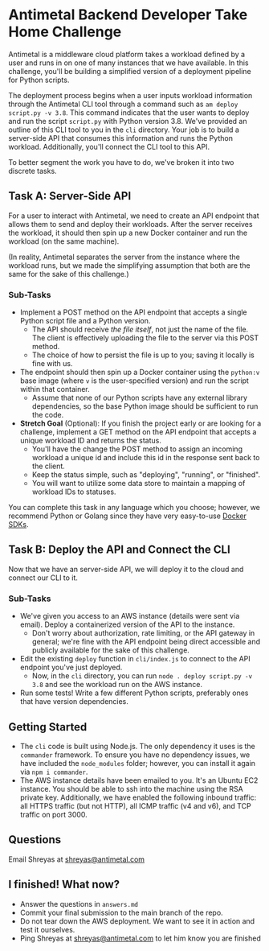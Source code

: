 # Antimetal Backend Developer Take Home Challenge

Antimetal is a middleware cloud platform takes a workload defined by a user and runs in on one of many instances that we have available. In this challenge, you'll be building a simplified version of a deployment pipeline for Python scripts.

The deployment process begins when a user inputs workload information through the Antimetal CLI tool through a command such as `am deploy script.py -v 3.8`. This command indicates that the user wants to deploy and run the script `script.py` with Python version 3.8. We've provided an outline of this CLI tool to you in the `cli` directory. Your job is to build a server-side API that consumes this information and runs the Python workload. Additionally, you'll connect the CLI tool to this API.

To better segment the work you have to do, we've broken it into two discrete tasks.

## Task A: Server-Side API

For a user to interact with Antimetal, we need to create an API endpoint that allows them to send and deploy their workloads. After the server receives the workload, it should then spin up a new Docker container and run the workload (on the same machine).

(In reality, Antimetal separates the server from the instance where the workload runs, but we made the simplifying assumption that both are the same for the sake of this challenge.)

### Sub-Tasks

- Implement a POST method on the API endpoint that accepts a single Python script file and a Python version.
  - The API should receive _the file itself_, not just the name of the file. The client is effectively uploading the file to the server via this POST method.
  - The choice of how to persist the file is up to you; saving it locally is fine with us.
- The endpoint should then spin up a Docker container using the `python:v` base image (where `v` is the user-specified version) and run the script within that container.
  - Assume that none of our Python scripts have any external library dependencies, so the base Python image should be sufficient to run the code.
- **Stretch Goal** (Optional): If you finish the project early or are looking for a challenge, implement a GET method on the API endpoint that accepts a unique workload ID and returns the status.
  - You'll have the change the POST method to assign an incoming workload a unique id and include this id in the response sent back to the client.
  - Keep the status simple, such as "deploying", "running", or "finished".
  - You will want to utilize some data store to maintain a mapping of workload IDs to statuses.

You can complete this task in any language which you choose; however, we recommend Python or Golang since they have very easy-to-use [Docker SDKs](https://docs.docker.com/engine/api/sdk/).

## Task B: Deploy the API and Connect the CLI

Now that we have an server-side API, we will deploy it to the cloud and connect our CLI to it.

### Sub-Tasks

- We've given you access to an AWS instance (details were sent via email). Deploy a containerized version of the API to the instance.
  - Don't worry about authorization, rate limiting, or the API gateway in general; we're fine with the API endpoint being direct accessible and publicly available for the sake of this challenge.
- Edit the existing `deploy` function in `cli/index.js` to connect to the API endpoint you've just deployed.
  - Now, in the `cli` directory, you can run `node . deploy script.py -v 3.8` and see the workload run on the AWS instance.
- Run some tests! Write a few different Python scripts, preferably ones that have version dependencies.

## Getting Started

- The `cli` code is built using Node.js. The only dependency it uses is the `commander` framework. To ensure you have no dependency issues, we have included the `node_modules` folder; however, you can install it again via `npm i commander`.
- The AWS instance details have been emailed to you. It's an Ubuntu EC2 instance. You should be able to ssh into the machine using the RSA private key. Additionally, we have enabled the following inbound traffic: all HTTPS traffic (but not HTTP), all ICMP traffic (v4 and v6), and TCP traffic on port 3000.

## Questions

Email Shreyas at shreyas@antimetal.com

## I finished! What now?

- Answer the questions in `answers.md`
- Commit your final submission to the main branch of the repo.
- Do not tear down the AWS deployment. We want to see it in action and test it ourselves.
- Ping Shreyas at shreyas@antimetal.com to let him know you are finished
